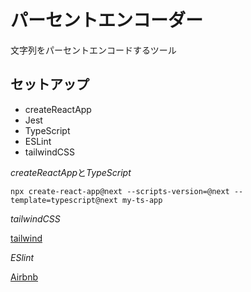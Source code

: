 # パーセントエンコーダー

文字列をパーセントエンコードするツール

## セットアップ

* createReactApp
* Jest
* TypeScript
* ESLint
* tailwindCSS

*createReactApp*と*TypeScript*

`npx create-react-app@next --scripts-version=@next --template=typescript@next my-ts-app`

*tailwindCSS*

[tailwind](https://tailwindcss.com/docs/guides/create-react-app)

*ESlint*

[Airbnb](https://www.npmjs.com/package/eslint-config-airbnb)
